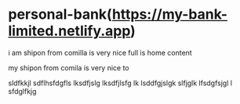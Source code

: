 # personal-bank(https://my-bank-limited.netlify.app)
 

 i am shipon from comilla is very nice full is home content


my shipon from comila is very nice to 

sldfkkjl sdflhsfdgfls lksdfjslg lksdfjlsfg lk lsddfgjslgk  slfjglk lfsdgfsjgl l sfdglfkjg